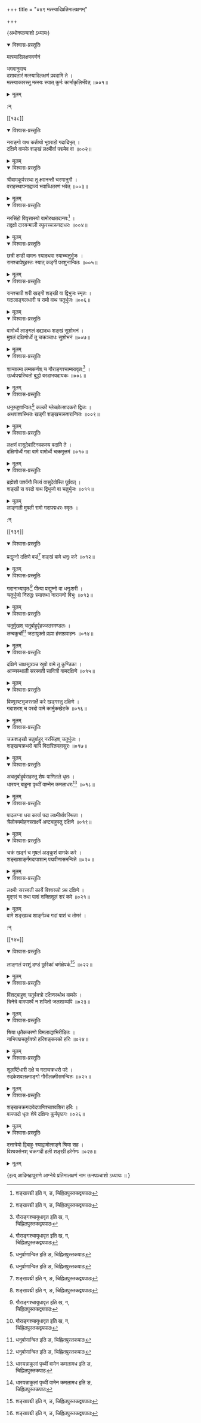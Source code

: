 +++
title = "०४९ मत्स्यादिप्रतिमालक्षणम्"

+++

\{अथोनपञ्चाशो ऽध्यायः\}


<details open><summary>विश्वास-प्रस्तुतिः</summary>

मत्स्यादिलक्षणवर्णनं  
    
भगवानुवाच  
दशावतारं मत्स्यादिलक्षणं प्रवदामि ते ।  
मत्स्याकारस्तु मत्स्यः स्यात् कूर्मः कार्माकृलिर्भवेत्   ॥००१॥
</details>

<details><summary>मूलम्</summary>

मत्स्यादिलक्षणवर्णनं  
    
भगवानुवाच  
दशावतारं मत्स्यादिलक्षणं प्रवदामि ते ।  
मत्स्याकारस्तु मत्स्यः स्यात् कूर्मः कार्माकृलिर्भवेत्   ॥००१॥
</details>  
    
:न्  
    
[^१]: शङ्खपद्मी इति ग, ङ, चिह्नितपुस्तकद्वयपाठः  

[[१३८]]
    

<details open><summary>विश्वास-प्रस्तुतिः</summary>

नराङ्गो वाथ कर्तव्यो भूवराहो गदादिभृत् ।  
दक्षिणे वामके शङ्खं लक्ष्मीर्वा पद्ममेव वा   ॥००२॥
</details>

<details><summary>मूलम्</summary>

नराङ्गो वाथ कर्तव्यो भूवराहो गदादिभृत् ।  
दक्षिणे वामके शङ्खं लक्ष्मीर्वा पद्ममेव वा   ॥००२॥
</details>  

<details open><summary>विश्वास-प्रस्तुतिः</summary>

श्रीवामकूर्परस्था तु क्ष्मानन्तौ चरणानुगौ   ।  
वराहस्थापनाद्राज्यं भवाब्धितरणं भवेत् ॥००३॥
</details>

<details><summary>मूलम्</summary>

श्रीवामकूर्परस्था तु क्ष्मानन्तौ चरणानुगौ   ।  
वराहस्थापनाद्राज्यं भवाब्धितरणं भवेत् ॥००३॥
</details>  

<details open><summary>विश्वास-प्रस्तुतिः</summary>

नरसिंहो विवृत्तास्यो वामोरुक्षतदानवः[^१] ।  
तद्वक्षो दारयन्माली स्फुरच्चक्रगदाधरः ॥००४॥
</details>

<details><summary>मूलम्</summary>

नरसिंहो विवृत्तास्यो वामोरुक्षतदानवः[^१] ।  
तद्वक्षो दारयन्माली स्फुरच्चक्रगदाधरः ॥००४॥
</details>  

<details open><summary>विश्वास-प्रस्तुतिः</summary>

छत्री दण्डी वामनः स्यादथवा स्याच्चतुर्भुजः   ।  
रामश्चापेषुहस्तः स्यात् कड्गी परशुनान्वितः   ॥००५॥
</details>

<details><summary>मूलम्</summary>

छत्री दण्डी वामनः स्यादथवा स्याच्चतुर्भुजः   ।  
रामश्चापेषुहस्तः स्यात् कड्गी परशुनान्वितः   ॥००५॥
</details>  

<details open><summary>विश्वास-प्रस्तुतिः</summary>

रामश्चापी शरी खड्गी शङ्खी वा द्विभुजः स्मृतः   ।  
गदालाङ्गलधारी च रामो वाथ चतुर्भुजः ॥००६॥
</details>

<details><summary>मूलम्</summary>

रामश्चापी शरी खड्गी शङ्खी वा द्विभुजः स्मृतः   ।  
गदालाङ्गलधारी च रामो वाथ चतुर्भुजः ॥००६॥
</details>  

<details open><summary>विश्वास-प्रस्तुतिः</summary>

वामोर्ध्वे लाङ्गलं दद्यादधः शङ्खं सुशोभनं   ।  
मुषलं दक्षिणोर्ध्वे तु चक्रञ्चाधः सुशोभनं   ॥००७॥
</details>

<details><summary>मूलम्</summary>

वामोर्ध्वे लाङ्गलं दद्यादधः शङ्खं सुशोभनं   ।  
मुषलं दक्षिणोर्ध्वे तु चक्रञ्चाधः सुशोभनं   ॥००७॥
</details>  

<details open><summary>विश्वास-प्रस्तुतिः</summary>

शान्तात्मा लम्बकर्णश् च गौराङ्गश्चाम्बरावृतः[^२]   ।  
ऊर्ध्वपद्मस्थितो बुद्धो वरदाभयदायकः ॥००८॥
</details>

<details><summary>मूलम्</summary>

शान्तात्मा लम्बकर्णश् च गौराङ्गश्चाम्बरावृतः[^२]   ।  
ऊर्ध्वपद्मस्थितो बुद्धो वरदाभयदायकः ॥००८॥
</details>  

<details open><summary>विश्वास-प्रस्तुतिः</summary>

धनुस्तूणान्वितः[^३] कल्की म्लेच्छोत्सादकरो द्विजः   ।  
अथवाश्वस्थितः खड्गी शङ्खचक्रशरान्वितः   ॥००९॥
</details>

<details><summary>मूलम्</summary>

धनुस्तूणान्वितः[^३] कल्की म्लेच्छोत्सादकरो द्विजः   ।  
अथवाश्वस्थितः खड्गी शङ्खचक्रशरान्वितः   ॥००९॥
</details>  

<details open><summary>विश्वास-प्रस्तुतिः</summary>

लक्षणं वासुदेवादिनवकस्य वदामि ते ।  
दक्षिणोर्ध्वे गदा वामे वामोर्ध्वे चक्रमुत्तमं ॥०१०॥
</details>

<details><summary>मूलम्</summary>

लक्षणं वासुदेवादिनवकस्य वदामि ते ।  
दक्षिणोर्ध्वे गदा वामे वामोर्ध्वे चक्रमुत्तमं ॥०१०॥
</details>  

<details open><summary>विश्वास-प्रस्तुतिः</summary>

ब्रह्मेशौ पार्श्वगौ नित्यं वासुदेवोस्ति पूर्ववत् ।  
शङ्खी स वरदो वाथ द्विभुजो वा चतुर्भुजः ॥०११॥
</details>

<details><summary>मूलम्</summary>

ब्रह्मेशौ पार्श्वगौ नित्यं वासुदेवोस्ति पूर्ववत् ।  
शङ्खी स वरदो वाथ द्विभुजो वा चतुर्भुजः ॥०११॥
</details>  
लाङ्गली मुषली रामो गदापद्मधरः स्मृतः   ।  
    
:न्  
    
[^१]: वामोरुहृतदानव इति ङ, चिह्नितपुस्तकपाठः  
    
[^२]: गौराङ्गश्चायुधावृत इति ख, ग,  
चिह्नितपुस्तकद्वयपाठः  
    
[^३]: धनुर्वाणान्वित इति ङ, चिह्नितपुस्तकपाठः  

[[१३९]]
    

<details open><summary>विश्वास-प्रस्तुतिः</summary>

प्रद्युम्नो दक्षिणे वज्रं[^१] शङ्खं वामे धनुः करे   ॥०१२॥
</details>

<details><summary>मूलम्</summary>

प्रद्युम्नो दक्षिणे वज्रं[^१] शङ्खं वामे धनुः करे   ॥०१२॥
</details>  

<details open><summary>विश्वास-प्रस्तुतिः</summary>

गदानाभ्यावृतः[^२] पीत्या प्रद्युम्नो वा धनुःशरी   ।  
चतुर्भुजो निरुद्धः स्यात्तथा नारायणो विभुः ॥०१३॥
</details>

<details><summary>मूलम्</summary>

गदानाभ्यावृतः[^२] पीत्या प्रद्युम्नो वा धनुःशरी   ।  
चतुर्भुजो निरुद्धः स्यात्तथा नारायणो विभुः ॥०१३॥
</details>  

<details open><summary>विश्वास-प्रस्तुतिः</summary>

चतुर्मुखश् चतुर्बाहुर्वृहज्जठरमण्डलः ।  
लम्बकूर्चो[^३] जटायुक्तो व्रह्मा हंसाग्रवाहनः   ॥०१४॥
</details>

<details><summary>मूलम्</summary>

चतुर्मुखश् चतुर्बाहुर्वृहज्जठरमण्डलः ।  
लम्बकूर्चो[^३] जटायुक्तो व्रह्मा हंसाग्रवाहनः   ॥०१४॥
</details>  

<details open><summary>विश्वास-प्रस्तुतिः</summary>

दक्षिणे चाक्षसूत्रञ्च स्रुवो वामे तु कुण्डिका ।  
आज्यस्थाली सरस्वती सावित्री वामदक्षिणे ॥०१५॥
</details>

<details><summary>मूलम्</summary>

दक्षिणे चाक्षसूत्रञ्च स्रुवो वामे तु कुण्डिका ।  
आज्यस्थाली सरस्वती सावित्री वामदक्षिणे ॥०१५॥
</details>  

<details open><summary>विश्वास-प्रस्तुतिः</summary>

विष्णुरष्टभुजस्तार्क्षे करे खड्गस्तु दक्षिणे   ।  
गदाशरश् च वरदो वामे कार्मुकखेटके ॥०१६॥
</details>

<details><summary>मूलम्</summary>

विष्णुरष्टभुजस्तार्क्षे करे खड्गस्तु दक्षिणे   ।  
गदाशरश् च वरदो वामे कार्मुकखेटके ॥०१६॥
</details>  

<details open><summary>विश्वास-प्रस्तुतिः</summary>

चक्रशङ्खौ चतुर्बाहुर् नरसिंहश् चतुर्भुजः ।  
शङ्खचक्रधरो वापि विदारितमहासुरः ॥०१७॥
</details>

<details><summary>मूलम्</summary>

चक्रशङ्खौ चतुर्बाहुर् नरसिंहश् चतुर्भुजः ।  
शङ्खचक्रधरो वापि विदारितमहासुरः ॥०१७॥
</details>  

<details open><summary>विश्वास-प्रस्तुतिः</summary>

अचतुर्बाहुर्वराहस्तु शेषः पाणितले धृतः ।  
धारयन् बाहुना पृथ्वीं वाम्नेन कमलाधरः[^४]   ॥०१८॥
</details>

<details><summary>मूलम्</summary>

अचतुर्बाहुर्वराहस्तु शेषः पाणितले धृतः ।  
धारयन् बाहुना पृथ्वीं वाम्नेन कमलाधरः[^४]   ॥०१८॥
</details>  

<details open><summary>विश्वास-प्रस्तुतिः</summary>

पादलग्ना धरा कार्या पदा लक्ष्मीर्व्यवस्थिता ।  
त्रैलोक्यमोहनस्तार्क्ष्ये अष्टबाहुस्तु दक्षिणे ॥०१९॥
</details>

<details><summary>मूलम्</summary>

पादलग्ना धरा कार्या पदा लक्ष्मीर्व्यवस्थिता ।  
त्रैलोक्यमोहनस्तार्क्ष्ये अष्टबाहुस्तु दक्षिणे ॥०१९॥
</details>  

<details open><summary>विश्वास-प्रस्तुतिः</summary>

चक्रं खड्गं च मुषलं अङ्कुशं वामके करे   ।  
शङ्खशार्ङ्गगदापाशान् पद्मवीणासमन्विते   ॥०२०॥
</details>

<details><summary>मूलम्</summary>

चक्रं खड्गं च मुषलं अङ्कुशं वामके करे   ।  
शङ्खशार्ङ्गगदापाशान् पद्मवीणासमन्विते   ॥०२०॥
</details>  

<details open><summary>विश्वास-प्रस्तुतिः</summary>

लक्ष्मीः सरस्वती कार्ये विश्वरूपो ऽथ दक्षिणे   ।  
मुद्गरं च तथा पाशं शक्तिशूलं शरं करे   ॥०२१॥
</details>

<details><summary>मूलम्</summary>

लक्ष्मीः सरस्वती कार्ये विश्वरूपो ऽथ दक्षिणे   ।  
मुद्गरं च तथा पाशं शक्तिशूलं शरं करे   ॥०२१॥
</details>  
वामे शङ्खञ्च शार्ङ्गञ्च गदां पाशं च तोमरं   ।  
    
:न्  
    
[^१]: दक्षिणे चक्रमिति ङ, चिह्नितपुस्तकपाठः  
    
[^२]: गदी रत्यावृत इति ङ, चिह्नितपुस्तकपाठः  
    
[^३]: लम्बभ्रुव इति ङ, चिह्नितपुस्तकपाटः  
    
[^४]: धारयन्नाकुलां पृथ्वीं वामेन कमलामध इति ङ,  
चिह्नितपुस्तकपाठः  

[[१४०]]
    

<details open><summary>विश्वास-प्रस्तुतिः</summary>

लाङ्गलं परशुं दण्डं छुरिकां चर्मक्षेपकं[^१]   ॥०२२॥
</details>

<details><summary>मूलम्</summary>

लाङ्गलं परशुं दण्डं छुरिकां चर्मक्षेपकं[^१]   ॥०२२॥
</details>  

<details open><summary>विश्वास-प्रस्तुतिः</summary>

विंशद्बाहुश् चतुर्वक्त्रो दक्षिणस्थोथ वामके ।  
त्रिनेत्रे वामपार्श्वे न शयितो जलशाय्यपि ॥०२३॥
</details>

<details><summary>मूलम्</summary>

विंशद्बाहुश् चतुर्वक्त्रो दक्षिणस्थोथ वामके ।  
त्रिनेत्रे वामपार्श्वे न शयितो जलशाय्यपि ॥०२३॥
</details>  

<details open><summary>विश्वास-प्रस्तुतिः</summary>

श्रिया धृतैकचरणो विमलाद्याभिरीडितः ।  
नाभिपद्मचतुर्वक्त्रो हरिशङ्करको हरिः ॥०२४॥
</details>

<details><summary>मूलम्</summary>

श्रिया धृतैकचरणो विमलाद्याभिरीडितः ।  
नाभिपद्मचतुर्वक्त्रो हरिशङ्करको हरिः ॥०२४॥
</details>  

<details open><summary>विश्वास-प्रस्तुतिः</summary>

शूलर्ष्टिधारी दक्षे च गदाचक्रधरो पदे ।  
रुद्रकेशवलक्ष्माङ्गो गौरीलक्ष्मीसमन्वितः   ॥०२५॥
</details>

<details><summary>मूलम्</summary>

शूलर्ष्टिधारी दक्षे च गदाचक्रधरो पदे ।  
रुद्रकेशवलक्ष्माङ्गो गौरीलक्ष्मीसमन्वितः   ॥०२५॥
</details>  

<details open><summary>विश्वास-प्रस्तुतिः</summary>

शङ्खचक्रगदावेदपाणिश्चाश्वशिरा हरिः ।  
वामपादो धृतः शेषे दक्षिणः कूर्मपृष्ठगः   ॥०२६॥
</details>

<details><summary>मूलम्</summary>

शङ्खचक्रगदावेदपाणिश्चाश्वशिरा हरिः ।  
वामपादो धृतः शेषे दक्षिणः कूर्मपृष्ठगः   ॥०२६॥
</details>  

<details open><summary>विश्वास-प्रस्तुतिः</summary>

दत्तात्रेयो द्विबाहुः स्याद्वामोत्सङ्गे श्रिया सह ।  
विश्वक्सेनश् चक्रगदी हली शङ्खी हरेर्गणः   ॥०२७॥
</details>

<details><summary>मूलम्</summary>

दत्तात्रेयो द्विबाहुः स्याद्वामोत्सङ्गे श्रिया सह ।  
विश्वक्सेनश् चक्रगदी हली शङ्खी हरेर्गणः   ॥०२७॥
</details>  
    
\{इत्य् आदिमहापुराणे आग्नेये प्रतिमालक्षणं नाम ऊनपञ्चाशो ऽध्यायः ॥  }
    